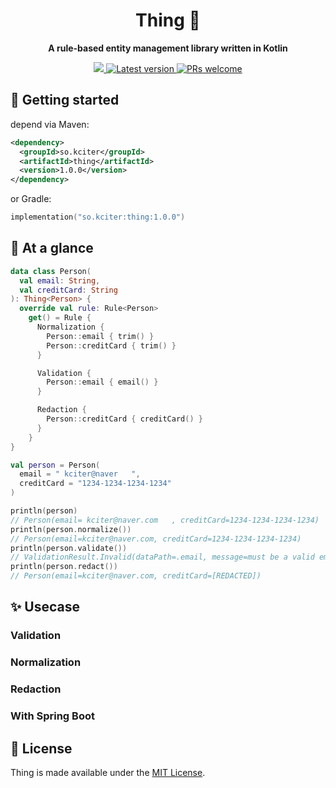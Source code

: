 <h1 align='center'>
  Thing 💫
</h1>

<p align="center"><strong>A rule-based entity management library written in Kotlin</strong></p>

<p align='center'>
  <a href="https://cobalt.run">
    <img src="https://cobalt-static.s3.ap-northeast-2.amazonaws.com/cobalt-badge.svg" />
  </a>
  <a href="">
    <img src='https://img.shields.io/maven-central/v/so.kciter/thing' alt='Latest version'>
  </a>
  <a href="https://github.com/cobaltinc/vortex/blob/master/.github/CONTRIBUTING.md">
    <img src="https://img.shields.io/badge/PRs-welcome-brightgreen.svg" alt="PRs welcome" />
  </a>
</p>

## 🚀 Getting started
depend via Maven:
```xml
<dependency>
  <groupId>so.kciter</groupId>
  <artifactId>thing</artifactId>
  <version>1.0.0</version>
</dependency>
```
or Gradle:
```kotlin
implementation("so.kciter:thing:1.0.0")
```

## 👀 At a glance
```kotlin
data class Person(
  val email: String,
  val creditCard: String
): Thing<Person> {
  override val rule: Rule<Person>
    get() = Rule {
      Normalization {
        Person::email { trim() }
        Person::creditCard { trim() }
      }

      Validation {
        Person::email { email() }
      }

      Redaction {
        Person::creditCard { creditCard() }
      }
    }
}

val person = Person(
  email = " kciter@naver   ",
  creditCard = "1234-1234-1234-1234"
)

println(person)
// Person(email= kciter@naver.com   , creditCard=1234-1234-1234-1234)
println(person.normalize())
// Person(email=kciter@naver.com, creditCard=1234-1234-1234-1234)
println(person.validate())
// ValidationResult.Invalid(dataPath=.email, message=must be a valid email address)
println(person.redact())
// Person(email=kciter@naver.com, creditCard=[REDACTED])
```

## ✨ Usecase

### Validation
### Normalization
### Redaction
### With Spring Boot

## 📄 License

Thing is made available under the [MIT License](./LICENSE).

